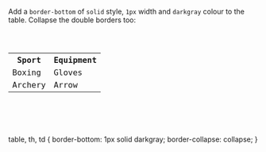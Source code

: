 Add a `border-bottom` of `solid` style,
`1px` width
and
`darkgray` colour
to the table.
Collapse the double borders
too:

<codeblock language="css" type="exercise" testMode="fixedInput">
<code>
<panel language="html">
<table>
  <tr>
    <th>Sport</th>
    <th>Equipment</th>
  </tr>
  <tr>
    <td>Boxing</td>
    <td>Gloves</td>
  </tr>
  <tr>
    <td>Archery</td>
    <td>Arrow</td>
  </tr>
</table>
</panel>
<panel language="css">

</panel>
</code>

<solution>
table, th, td {
  border-bottom: 1px solid darkgray;
  border-collapse: collapse;
}
</solution>
</codeblock>